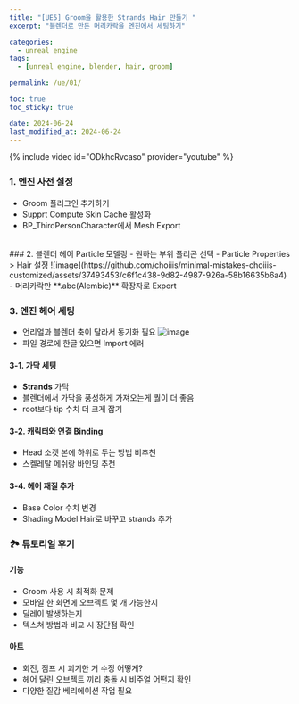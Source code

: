 ```yaml
---
title: "[UE5] Groom을 활용한 Strands Hair 만들기 "
excerpt: "블렌더로 만든 머리카락을 엔진에서 세팅하기"

categories:
  - unreal engine
tags:
  - [unreal engine, blender, hair, groom]

permalink: /ue/01/

toc: true
toc_sticky: true

date: 2024-06-24
last_modified_at: 2024-06-24
---
```


{% include video id="ODkhcRvcaso" provider="youtube" %}   

### 1. 엔진 사전 설정
- Groom 플러그인 추가하기
- Supprt Compute Skin Cache 활성화
- BP_ThirdPersonCharacter에서 Mesh Export   
<br/>   
### 2. 블렌더 헤어 Particle 모델링
- 원하는 부위 폴리곤 선택
- Particle Properties > Hair 설정
  ![image](https://github.com/choiiis/minimal-mistakes-choiiis-customized/assets/37493453/c6f1c438-9d82-4987-926a-58b16635b6a4)
- 머리카락만 **.abc(Alembic)** 확장자로 Export  
   
### 3. 엔진 헤어 세팅
- 언리얼과 블렌더 축이 달라서 동기화 필요
  ![image](https://github.com/choiiis/minimal-mistakes-choiiis-customized/assets/37493453/0eeaca47-eca6-4bf8-891a-5d2c816c0d7a)
- 파일 경로에 한글 있으면 Import 에러   
#### 3-1. 가닥 세팅
- **Strands** 가닥
- 블렌더에서 가닥을 풍성하게 가져오는게 퀄이 더 좋음
- root보다 tip 수치 더 크게 잡기  
#### 3-2. 캐릭터와 연결 Binding   
- Head 소켓 본에 하위로 두는 방법 비추천
- 스켈레탈 메쉬랑 바인딩 추천  
#### 3-4. 헤어 재질 추가  
- Base Color 수치 변경
- Shading Model Hair로 바꾸고 strands 추가  


### 🏞️ 튜토리얼 후기  
#### 기능  
- Groom 사용 시 최적화 문제
- 모바일 한 화면에 오브젝트 몇 개 가능한지
- 딜레이 발생하는지
- 텍스쳐 방법과 비교 시 장단점 확인   
#### 아트  
- 회전, 점프 시 괴기한 거 수정 어떻게?
- 헤어 달린 오브젝트 끼리 충돌 시 비주얼 어떤지 확인
- 다양한 질감 베리에이션 작업 필요  
  
